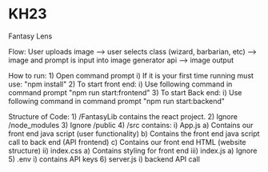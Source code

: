 # KH23

Fantasy Lens

Flow: 
    User uploads image --> user selects class (wizard, barbarian, etc) --> image and prompt is input into image generator api --> image output


How to run: 
    1) Open command prompt
        i) If it is your first time running must use: 
            "npm install" 
    2) To start front end: 
        i) Use following command in command prompt 
            "npm run start:frontend"
    3) To start Back end: 
        i) Use following command in command prompt 
            "npm run start:backend" 
    

Structure of Code: 
    1) /FantasyLib contains the react project. 
    2) Ignore /node_modules 
    3) Ignore /public
    4) /src contains: 
        i) App.js
            a) Contains our front end java script (user functionality)
            b) Contains the front end java script call to back end (API frontend)
            c) Contains our front end HTML (website structure)
        ii) index.css
            a) Contains styling for front end 
        iii) index.js 
            a) Ignore 
    5) .env 
        i) contains API keys 
    6) server.js 
        i) backend API call 